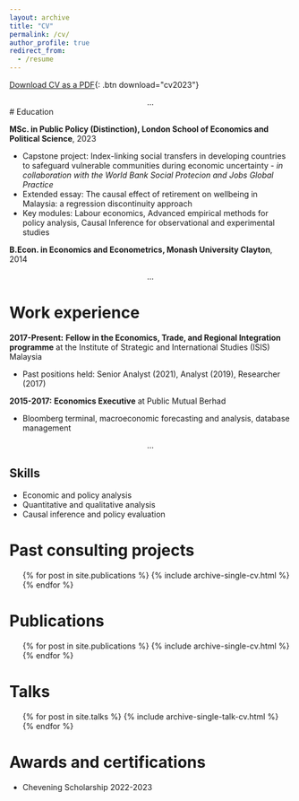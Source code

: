 ```yaml
---
layout: archive
title: "CV"
permalink: /cv/
author_profile: true
redirect_from:
  - /resume
---
```

[Download CV as a PDF](/files/cv2023.pdf){: .btn download="cv2023"}
<div style="text-align: center;">
  ...
</div>
# Education

  **MSc. in Public Policy (Distinction), London School of Economics and Political Science**, 2023
  * Capstone project: Index-linking social transfers in developing countries to safeguard vulnerable communities during economic uncertainty - *in collaboration with the World Bank Social Protecion and Jobs Global Practice*
  * Extended essay: The causal effect of retirement on wellbeing in Malaysia: a regression discontinuity approach
  * Key modules: Labour economics, Advanced empirical methods for policy analysis, Causal Inference for observational and experimental studies


  **B.Econ. in Economics and Econometrics, Monash University Clayton**, 2014

<div style="text-align: center;">
  ...
</div>

# Work experience

**2017-Present:** **Fellow in the Economics, Trade, and Regional Integration programme** at the Institute of Strategic and International Studies (ISIS) Malaysia
  * Past positions held: Senior Analyst (2021), Analyst (2019), Researcher (2017)
  
**2015-2017:** **Economics Executive** at Public Mutual Berhad
  * Bloomberg terminal, macroeconomic forecasting and analysis, database management

<div style="text-align: center;">
  ...
</div>

## Skills

* Economic and policy analysis
* Quantitative and qualitative analysis
* Causal inference and policy evaluation

Past consulting projects
======
  <ul>{% for post in site.publications %}
    {% include archive-single-cv.html %}
  {% endfor %}</ul>
  

Publications
======
  <ul>{% for post in site.publications %}
    {% include archive-single-cv.html %}
  {% endfor %}</ul>
  
Talks
======
  <ul>{% for post in site.talks %}
    {% include archive-single-talk-cv.html %}
  {% endfor %}</ul>
  
Awards and certifications
======
* Chevening Scholarship 2022-2023
